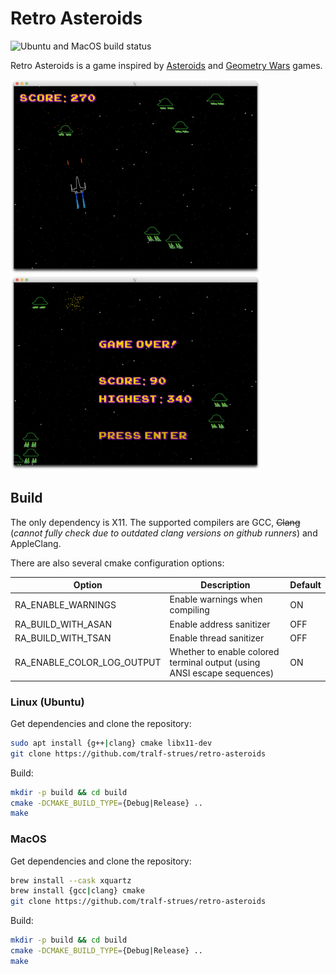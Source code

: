 # Retro Asteroids
![Ubuntu and MacOS build status](https://github.com/tralf-strues/retro-asteroids/actions/workflows/build.yml/badge.svg?branch=main)

Retro Asteroids is a game inspired by [Asteroids](https://en.wikipedia.org/wiki/Asteroids_(video_game)) and [Geometry Wars](https://en.wikipedia.org/wiki/Geometry_Wars) games.

<img src="Readme/macos_screenshot_1.png" width="400"> <img src="Readme/macos_screenshot_game_over.png" width="400">

## Build

The only dependency is X11. The supported compilers are GCC, ~~Clang~~ (*cannot fully check due to outdated clang versions on github runners*) and AppleClang.

There are also several cmake configuration options:

Option                     | Description                                                             | Default
---------------------------|-------------------------------------------------------------------------|--------
RA_ENABLE_WARNINGS         | Enable warnings when compiling                                          | ON
RA_BUILD_WITH_ASAN         | Enable address sanitizer                                                | OFF
RA_BUILD_WITH_TSAN         | Enable thread sanitizer                                                 | OFF
RA_ENABLE_COLOR_LOG_OUTPUT | Whether to enable colored terminal output (using ANSI escape sequences) | ON

### Linux (Ubuntu)
Get dependencies and clone the repository:
```bash
sudo apt install {g++|clang} cmake libx11-dev
git clone https://github.com/tralf-strues/retro-asteroids
```

Build:
```bash
mkdir -p build && cd build
cmake -DCMAKE_BUILD_TYPE={Debug|Release} ..
make
```

### MacOS
Get dependencies and clone the repository:
```bash
brew install --cask xquartz
brew install {gcc|clang} cmake
git clone https://github.com/tralf-strues/retro-asteroids
```

Build:
```bash
mkdir -p build && cd build
cmake -DCMAKE_BUILD_TYPE={Debug|Release} ..
make
```
